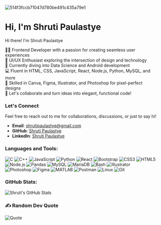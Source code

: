 ![514f3fccb71047d780be491c435a79e1](https://github.com/user-attachments/assets/b3703244-4051-4d78-810e-f76609bd413d)

# Hi, I'm Shruti Paulastye

Hi there! I'm Shruti Paulastye

👩‍💻 Frontend Developer with a passion for creating seamless user experiences  
🎨 UI/UX Enthusiast exploring the intersection of design and technology  
🌟 Currently diving into Data Science and Android development  
💻 Fluent in HTML, CSS, JavaScript, React, Node.js, Python, MySQL, and more  
🔧 Skilled in Canva, Figma, Illustrator, and Photoshop for pixel-perfect designs  
🚀 Let's collaborate and turn ideas into elegant, functional code!


### Let's Connect

Feel free to reach out to me for collaborations, discussions, or just to say hi!

* **Email**: shrutipaulastye@gmail.com
* **GitHub**: [Shruti Paulastye](https://github.com/shhhruti)
* **LinkedIn**: [Shruti Paulastye](https://www.linkedin.com/in/shrutipaulastye)

### Languages and Tools:

![C](https://img.shields.io/badge/-C-A8B9CC?style=flat&logo=c&logoColor=white)
![C++](https://img.shields.io/badge/-C++-00599C?style=flat&logo=cplusplus&logoColor=white)
![JavaScript](https://img.shields.io/badge/-JavaScript-F7DF1E?style=flat&logo=javascript&logoColor=black)
![Python](https://img.shields.io/badge/-Python-3776AB?style=flat&logo=python&logoColor=white)
![React](https://img.shields.io/badge/-React-61DAFB?style=flat&logo=react&logoColor=black)
![Bootstrap](https://img.shields.io/badge/-Bootstrap-563D7C?style=flat&logo=bootstrap&logoColor=white)
![CSS3](https://img.shields.io/badge/-CSS3-1572B6?style=flat&logo=css3)
![HTML5](https://img.shields.io/badge/-HTML5-E34F26?style=flat&logo=html5&logoColor=white)
![Node.js](https://img.shields.io/badge/-Node.js-339933?style=flat&logo=node.js&logoColor=white)
![Pandas](https://img.shields.io/badge/-Pandas-150458?style=flat&logo=pandas&logoColor=white)
![MySQL](https://img.shields.io/badge/-MySQL-4479A1?style=flat&logo=mysql&logoColor=white)
![MariaDB](https://img.shields.io/badge/-MariaDB-003545?style=flat&logo=mariadb&logoColor=white)
![Bash](https://img.shields.io/badge/-Bash-4EAA25?style=flat&logo=gnubash&logoColor=white)
![Illustrator](https://img.shields.io/badge/-Illustrator-FF9A00?style=flat&logo=adobe-illustrator&logoColor=white)
![Photoshop](https://img.shields.io/badge/-Photoshop-31A8FF?style=flat&logo=adobe-photoshop&logoColor=white)
![Figma](https://img.shields.io/badge/-Figma-F24E1E?style=flat&logo=figma&logoColor=white)
![MATLAB](https://img.shields.io/badge/-MATLAB-0076A8?style=flat&logo=mathworks&logoColor=white)
![Postman](https://img.shields.io/badge/-Postman-FF6C37?style=flat&logo=postman&logoColor=white)
![Linux](https://img.shields.io/badge/-Linux-FCC624?style=flat&logo=linux&logoColor=black)
![Git](https://img.shields.io/badge/-Git-F05032?style=flat&logo=git&logoColor=white)

### GitHub Stats:

![Shruti's GitHub Stats](https://github-readme-stats.vercel.app/api?username=shhhruti&show_icons=true&theme=radical)

### ✍️ Random Dev Quote

![Quote](https://quotes-github-readme.vercel.app/api?type=horizontal&theme=radical&quote=Code%20is%20like%20poetry;%20most%20of%20it%20won%E2%80%99t%20have%20a%20clear%20purpose%20until%20it%20flows%20out%20of%20you.)

